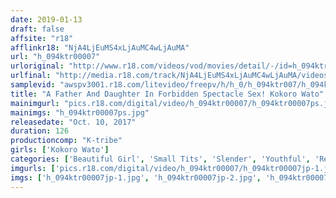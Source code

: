 ```yaml
---
date: 2019-01-13
draft: false
affsite: "r18"
afflinkr18: "NjA4LjEuMS4xLjAuMC4wLjAuMA"
url: "h_094ktr00007"
urloriginal: "http://www.r18.com/videos/vod/movies/detail/-/id=h_094ktr00007"
urlfinal: "http://media.r18.com/track/NjA4LjEuMS4xLjAuMC4wLjAuMA/videos/vod/movies/detail/-/id=h_094ktr00007"
samplevid: "awspv3001.r18.com/litevideo/freepv/h/h_0/h_094ktr007/h_094ktr007_dmb_w.mp4"
title: "A Father And Daughter In Forbidden Spectacle Sex! Kokoro Wato"
mainimgurl: "pics.r18.com/digital/video/h_094ktr00007/h_094ktr00007ps.jpg"
mainimgs: "h_094ktr00007ps.jpg"
releasedate: "Oct. 10, 2017"
duration: 126
productioncomp: "K-tribe"
girls: ['Kokoro Wato']
categories: ['Beautiful Girl', 'Small Tits', 'Slender', 'Youthful', 'Relatives', 'Shaved Pussy', 'Featured Actress', 'Huge Dick - Large Dick', 'Hi-Def']
imgurls: ['pics.r18.com/digital/video/h_094ktr00007/h_094ktr00007jp-1.jpg', 'pics.r18.com/digital/video/h_094ktr00007/h_094ktr00007jp-2.jpg', 'pics.r18.com/digital/video/h_094ktr00007/h_094ktr00007jp-3.jpg', 'pics.r18.com/digital/video/h_094ktr00007/h_094ktr00007jp-4.jpg', 'pics.r18.com/digital/video/h_094ktr00007/h_094ktr00007jp-5.jpg', 'pics.r18.com/digital/video/h_094ktr00007/h_094ktr00007jp-6.jpg', 'pics.r18.com/digital/video/h_094ktr00007/h_094ktr00007jp-7.jpg', 'pics.r18.com/digital/video/h_094ktr00007/h_094ktr00007jp-8.jpg', 'pics.r18.com/digital/video/h_094ktr00007/h_094ktr00007jp-9.jpg', 'pics.r18.com/digital/video/h_094ktr00007/h_094ktr00007jp-10.jpg', 'pics.r18.com/digital/video/h_094ktr00007/h_094ktr00007jp-11.jpg', 'pics.r18.com/digital/video/h_094ktr00007/h_094ktr00007jp-12.jpg', 'pics.r18.com/digital/video/h_094ktr00007/h_094ktr00007jp-13.jpg', 'pics.r18.com/digital/video/h_094ktr00007/h_094ktr00007jp-14.jpg', 'pics.r18.com/digital/video/h_094ktr00007/h_094ktr00007jp-15.jpg', 'pics.r18.com/digital/video/h_094ktr00007/h_094ktr00007jp-16.jpg', 'pics.r18.com/digital/video/h_094ktr00007/h_094ktr00007jp-17.jpg', 'pics.r18.com/digital/video/h_094ktr00007/h_094ktr00007jp-18.jpg', 'pics.r18.com/digital/video/h_094ktr00007/h_094ktr00007jp-19.jpg', 'pics.r18.com/digital/video/h_094ktr00007/h_094ktr00007jp-20.jpg']
imgs: ['h_094ktr00007jp-1.jpg', 'h_094ktr00007jp-2.jpg', 'h_094ktr00007jp-3.jpg', 'h_094ktr00007jp-4.jpg', 'h_094ktr00007jp-5.jpg', 'h_094ktr00007jp-6.jpg', 'h_094ktr00007jp-7.jpg', 'h_094ktr00007jp-8.jpg', 'h_094ktr00007jp-9.jpg', 'h_094ktr00007jp-10.jpg', 'h_094ktr00007jp-11.jpg', 'h_094ktr00007jp-12.jpg', 'h_094ktr00007jp-13.jpg', 'h_094ktr00007jp-14.jpg', 'h_094ktr00007jp-15.jpg', 'h_094ktr00007jp-16.jpg', 'h_094ktr00007jp-17.jpg', 'h_094ktr00007jp-18.jpg', 'h_094ktr00007jp-19.jpg', 'h_094ktr00007jp-20.jpg']
---
```

